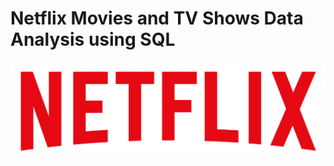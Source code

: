# Netflix Movies and TV Shows Data Analysis using SQL
![Netflix Logo](https://github.com/1410ankur/netflix_sql/blob/main/logo.png)
